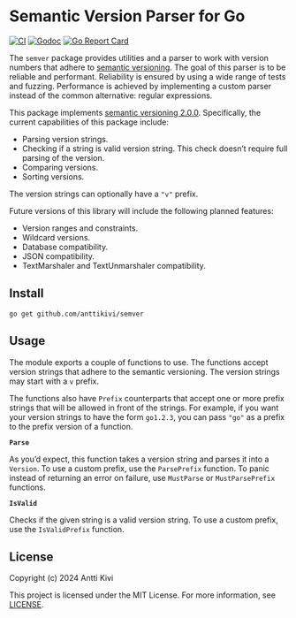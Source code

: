 # Semantic Version Parser for Go

[![CI](https://github.com/anttikivi/go-semver/actions/workflows/ci.yml/badge.svg)](https://github.com/anttikivi/go-semver/actions/workflows/ci.yml)
[![Godoc](https://godoc.org/github.com/anttikivi/go-semver?status.svg)](https://godoc.org/github.com/anttikivi/go-semver)
[![Go Report Card](https://goreportcard.com/badge/github.com/anttikivi/go-semver)](https://goreportcard.com/report/github.com/anttikivi/go-semver)

The `semver` package provides utilities and a parser to work with version
numbers that adhere to [semantic versioning](https://semver.org). The goal of
this parser is to be reliable and performant. Reliability is ensured by using a
wide range of tests and fuzzing. Performance is achieved by implementing a
custom parser instead of the common alternative: regular expressions.

This package implements
[semantic versioning 2.0.0](https://semver.org/spec/v2.0.0.html). Specifically,
the current capabilities of this package include:

- Parsing version strings.
- Checking if a string is valid version string. This check doesn’t require full
  parsing of the version.
- Comparing versions.
- Sorting versions.

The version strings can optionally have a `"v"` prefix.

Future versions of this library will include the following planned features:

- Version ranges and constraints.
- Wildcard versions.
- Database compatibility.
- JSON compatibility.
- TextMarshaler and TextUnmarshaler compatibility.

## Install

    go get github.com/anttikivi/semver

## Usage

The module exports a couple of functions to use. The functions accept version
strings that adhere to the semantic versioning. The version strings may start
with a `v` prefix.

The functions also have `Prefix` counterparts that accept one or more prefix
strings that will be allowed in front of the strings. For example, if you want
your version strings to have the form `go1.2.3`, you can pass `"go"` as a prefix
to the prefix version of a function.

**`Parse`**

As you’d expect, this function takes a version string and parses it into a
`Version`. To use a custom prefix, use the `ParsePrefix` function. To panic
instead of returning an error on failure, use `MustParse` or `MustParsePrefix`
functions.

**`IsValid`**

Checks if the given string is a valid version string. To use a custom prefix,
use the `IsValidPrefix` function.

## License

Copyright (c) 2024 Antti Kivi

This project is licensed under the MIT License. For more information, see
[LICENSE](LICENSE).
